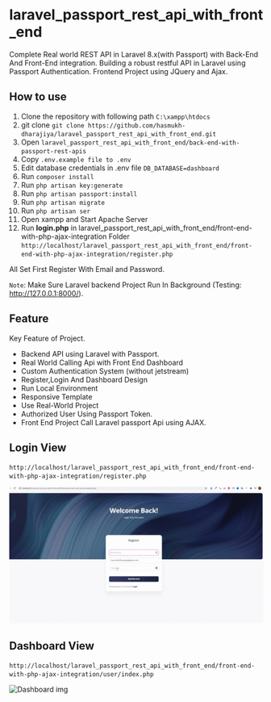 # laravel_passport_rest_api_with_front_end
Complete Real world REST API in Laravel 8.x(with Passport) with Back-End And Front-End integration. Building a robust restful API in Laravel using Passport Authentication. Frontend Project using JQuery and Ajax.

## How to use

1. Clone the repository with following path `C:\xampp\htdocs`
2. git clone `git clone https://github.com/hasmukh-dharajiya/laravel_passport_rest_api_with_front_end.git`
3. Open `laravel_passport_rest_api_with_front_end/back-end-with-passport-rest-apis`
4. Copy `.env.example file to .env`
5. Edit database credentials in .env file `DB_DATABASE=dashboard`
6. Run `composer install`
7. Run `php artisan key:generate`
8. Run `php artisan passport:install`
9. Run `php artisan migrate`
10. Run `php artisan ser`
11. Open xampp and Start Apache Server
12. Run **login.php** in laravel_passport_rest_api_with_front_end/front-end-with-php-ajax-integration Folder `http://localhost/laravel_passport_rest_api_with_front_end/front-end-with-php-ajax-integration/register.php`

All Set First Register With Email and Password.

`Note`: Make Sure Laravel backend Project Run In Background (Testing: http://127.0.0.1:8000/).

## Feature
Key Feature of Project.

- Backend API using Laravel with Passport.
- Real World Calling Api with Front End Dashboard
- Custom Authentication System (without jetstream)
- Register,Login And Dashboard Design
- Run Local Environment
- Responsive Template
- Use Real-World Project
- Authorized User Using Passport Token.
- Front End Project Call Laravel passport Api using AJAX.

## Login View
`http://localhost/laravel_passport_rest_api_with_front_end/front-end-with-php-ajax-integration/register.php`

![Login img](front-end-with-php-ajax-integration/assets/img/Dashboard-imgs/login.gif)

## Dashboard View
`http://localhost/laravel_passport_rest_api_with_front_end/front-end-with-php-ajax-integration/user/index.php`

![Dashboard img](front-end-with-php-ajax-integration/assets/img/Dashboard-imgs/Dashboard.gif)


